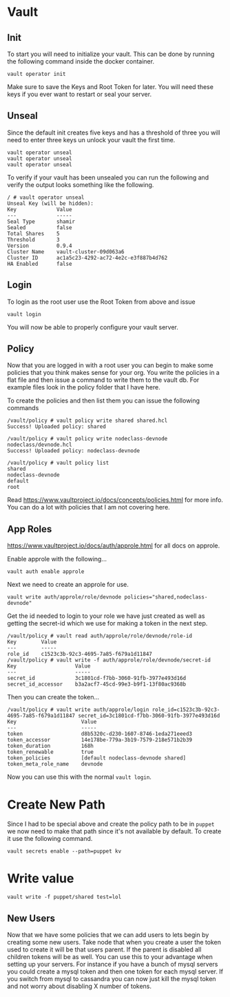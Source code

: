 # Vault

## Init

To start you will need to initialize your vault. This can be done by
running the following command inside the docker container.

```
vault operator init
```

Make sure to save the Keys and Root Token for later. You will need these
keys if you ever want to restart or seal your server.

## Unseal

Since the default init creates five keys and has a threshold of three you
will need to enter three keys un unlock your vault the first time.

```
vault operator unseal
vault operator unseal
vault operator unseal
```

To verify if your vault has been unsealed you can run the following and 
verify the output looks something like the following.

```
/ # vault operator unseal
Unseal Key (will be hidden): 
Key             Value
---             -----
Seal Type       shamir
Sealed          false
Total Shares    5
Threshold       3
Version         0.9.4
Cluster Name    vault-cluster-09d063a6
Cluster ID      ac1a5c23-4292-ac72-4e2c-e3f887b4d762
HA Enabled      false
```

## Login

To login as the root user use the Root Token from above and issue

```
vault login
```

You will now be able to properly configure your vault server.

## Policy

Now that you are logged in with a root user you can begin to make some policies
that you think makes sense for your org. You write the policies in a flat file
and then issue a command to write them to the vault db. For example files look
in the policy folder that I have here.

To create the policies and then list them you can issue the following commands

```
/vault/policy # vault policy write shared shared.hcl 
Success! Uploaded policy: shared

/vault/policy # vault policy write nodeclass-devnode nodeclass/devnode.hcl 
Success! Uploaded policy: nodeclass-devnode

/vault/policy # vault policy list
shared
nodeclass-devnode
default
root
```

Read https://www.vaultproject.io/docs/concepts/policies.html for more info. You
can do a lot with policies that I am not covering here.

## App Roles

https://www.vaultproject.io/docs/auth/approle.html for all docs on approle.

Enable approle with the following...

```
vault auth enable approle
```

Next we need to create an approle for use.

```
vault write auth/approle/role/devnode policies="shared,nodeclass-devnode"
```

Get the id needed to login to your role we have just created as well as 
getting the secret-id which we use for making a token in the next step.

```
/vault/policy # vault read auth/approle/role/devnode/role-id
Key        Value
---        -----
role_id    c1523c3b-92c3-4695-7a85-f679a1d11847
/vault/policy # vault write -f auth/approle/role/devnode/secret-id
Key                   Value
---                   -----
secret_id             3c1801cd-f7bb-3060-91fb-3977e493d16d
secret_id_accessor    b3a2acf7-45cd-99e3-b9f1-13f80ac9368b
```

Then you can create the token...

```
/vault/policy # vault write auth/approle/login role_id=c1523c3b-92c3-4695-7a85-f679a1d11847 secret_id=3c1801cd-f7bb-3060-91fb-3977e493d16d
Key                     Value
---                     -----
token                   d8b5320c-d230-1607-8746-1eda271eeed3
token_accessor          14e178be-779a-3b19-7579-218e571b2b39
token_duration          168h
token_renewable         true
token_policies          [default nodeclass-devnode shared]
token_meta_role_name    devnode
```

Now you can use this with the normal `vault login`.

# Create New Path

Since I had to be special above and create the policy path to be in `puppet` we now
need to make that path since it's not available by default. To create it use the
following command.

```
vault secrets enable --path=puppet kv
```

# Write value

```
vault write -f puppet/shared test=lol
```

## New Users

Now that we have some policies that we can add users to lets begin by creating some
new users. Take node that when you create a user the token used to create it will be
that users parent. If the parent is disabled all children tokens will be as well. You
can use this to your advantage when setting up your servers. For instance if you have
a bunch of mysql servers you could create a mysql token and then one token for each
mysql server. If you switch from mysql to cassandra you can now just kill the mysql token
and not worry about disabling X number of tokens.


